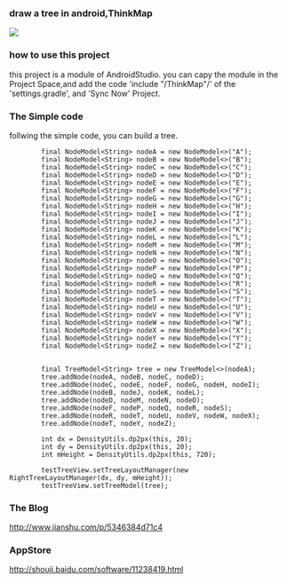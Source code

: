 ### draw a tree in android,ThinkMap

<image src="./info2.png"/>

### how to use this project

this project is a module of AndroidStudio. you can capy the module
 in the Project Space,and add the code 'include "/ThinkMap"/' of the 'settings.gradle', and 'Sync Now' Project.

### The Simple code

follwing the simple code, you can build a tree.

```
        final NodeModel<String> nodeA = new NodeModel<>("A");
        final NodeModel<String> nodeB = new NodeModel<>("B");
        final NodeModel<String> nodeC = new NodeModel<>("C");
        final NodeModel<String> nodeD = new NodeModel<>("D");
        final NodeModel<String> nodeE = new NodeModel<>("E");
        final NodeModel<String> nodeF = new NodeModel<>("F");
        final NodeModel<String> nodeG = new NodeModel<>("G");
        final NodeModel<String> nodeH = new NodeModel<>("H");
        final NodeModel<String> nodeI = new NodeModel<>("I");
        final NodeModel<String> nodeJ = new NodeModel<>("J");
        final NodeModel<String> nodeK = new NodeModel<>("K");
        final NodeModel<String> nodeL = new NodeModel<>("L");
        final NodeModel<String> nodeM = new NodeModel<>("M");
        final NodeModel<String> nodeN = new NodeModel<>("N");
        final NodeModel<String> nodeO = new NodeModel<>("O");
        final NodeModel<String> nodeP = new NodeModel<>("P");
        final NodeModel<String> nodeQ = new NodeModel<>("Q");
        final NodeModel<String> nodeR = new NodeModel<>("R");
        final NodeModel<String> nodeS = new NodeModel<>("S");
        final NodeModel<String> nodeT = new NodeModel<>("T");
        final NodeModel<String> nodeU = new NodeModel<>("U");
        final NodeModel<String> nodeV = new NodeModel<>("V");
        final NodeModel<String> nodeW = new NodeModel<>("W");
        final NodeModel<String> nodeX = new NodeModel<>("X");
        final NodeModel<String> nodeY = new NodeModel<>("Y");
        final NodeModel<String> nodeZ = new NodeModel<>("Z");


        final TreeModel<String> tree = new TreeModel<>(nodeA);
        tree.addNode(nodeA, nodeB, nodeC, nodeD);
        tree.addNode(nodeC, nodeE, nodeF, nodeG, nodeH, nodeI);
        tree.addNode(nodeB, nodeJ, nodeK, nodeL);
        tree.addNode(nodeD, nodeM, nodeN, nodeO);
        tree.addNode(nodeF, nodeP, nodeQ, nodeR, nodeS);
        tree.addNode(nodeR, nodeT, nodeU, nodeV, nodeW, nodeX);
        tree.addNode(nodeT, nodeY, nodeZ);

        int dx = DensityUtils.dp2px(this, 20);
        int dy = DensityUtils.dp2px(this, 20);
        int mHeight = DensityUtils.dp2px(this, 720);
      
        testTreeView.setTreeLayoutManager(new RightTreeLayoutManager(dx, dy, mHeight));
        testTreeView.setTreeModel(tree);

```

### The Blog

http://www.jianshu.com/p/5346384d71c4


### AppStore

http://shouji.baidu.com/software/11238419.html


